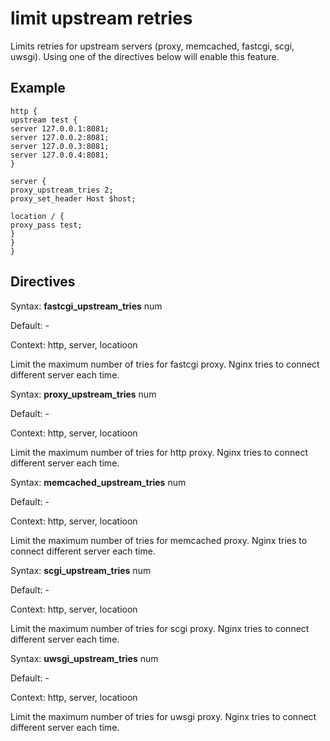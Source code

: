 # limit upstream retries

Limits retries for upstream servers (proxy, memcached, fastcgi, scgi, uwsgi).
Using one of the directives below will enable this feature.

## Example

```
http {
upstream test {
server 127.0.0.1:8081;
server 127.0.0.2:8081;
server 127.0.0.3:8081;
server 127.0.0.4:8081;
}

server {
proxy_upstream_tries 2;
proxy_set_header Host $host;

location / {
proxy_pass test;
}
}
}
```

## Directives



Syntax: **fastcgi_upstream_tries** num

Default: -

Context: http, server, locatioon


Limit the maximum number of tries for fastcgi proxy. Nginx tries to connect different server each time.



Syntax: **proxy_upstream_tries** num

Default: -

Context: http, server, locatioon


Limit the maximum number of tries for http proxy. Nginx tries to connect different server each time.



Syntax: **memcached_upstream_tries** num

Default: -

Context: http, server, locatioon


Limit the maximum number of tries for memcached proxy. Nginx tries to connect different server each time.



Syntax: **scgi_upstream_tries** num

Default: -

Context: http, server, locatioon


Limit the maximum number of tries for scgi proxy. Nginx tries to connect different server each time.



Syntax: **uwsgi_upstream_tries** num

Default: -

Context: http, server, locatioon


Limit the maximum number of tries for uwsgi proxy. Nginx tries to connect different server each time.
